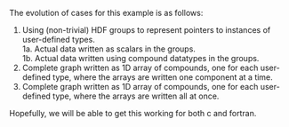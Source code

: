 The evolution of cases for this example is as follows:

1. Using (non-trivial) HDF groups to represent pointers to instances of user-defined types.<br/>
1a. Actual data written as scalars in the groups.<br/>
1b. Actual data written using compound datatypes in the groups.<br/>
2. Complete graph written as 1D array of compounds, one for each user-defined type, where the arrays are written one component at a time.
3. Complete graph written as 1D array of compounds, one for each user-defined type, where the arrays are written all at once.

Hopefully, we will be able to get this working for both c and fortran.


